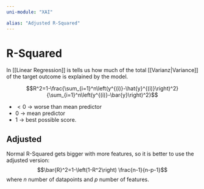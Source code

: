 ```yaml
---
uni-module: "XAI"

alias: "Adjusted R-Squared"
---
```


# R-Squared

In [[Linear Regression]] is tells us how much of the total [[Varianz|Variance]] of the target outcome is explained by the model.

$$R^2=1-\frac{\sum_{i=1}^n\left(y^{(i)}-\hat{y}^{(i)}\right)^2}{\sum_{i=1}^n\left(y^{(i)}-\bar{y}\right)^2}$$

- $<0$ → worse than mean predictor
- $0$ → mean predictor
- $1$ → best possible score.

## Adjusted

Normal R-Squared gets bigger with more features, so it is better to use the adjusted version:
$$\bar{R}^2=1-\left(1-R^2\right) \frac{n-1}{n-p-1}$$
where $n$ number of datapoints and $p$ number of features.
